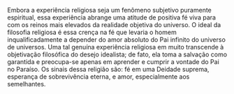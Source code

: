 ﻿Embora a experiência religiosa seja um fenômeno subjetivo puramente espiritual, essa experiência abrange uma atitude de positiva fé viva para com os reinos mais elevados da realidade objetiva do universo. O ideal da filosofia religiosa é essa crença na fé que levaria o homem inqualificadamente a depender do amor absoluto do Pai infinito do universo de universos. Uma tal genuína experiência religiosa em muito transcende à objetivação filosófica do desejo idealista; de fato, ela toma a salvação como garantida e preocupa-se apenas em aprender e cumprir a vontade do Pai no Paraíso. Os sinais dessa religião são: fé em uma Deidade suprema, esperança de sobrevivência eterna, e amor, especialmente aos semelhantes.